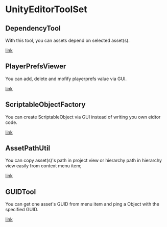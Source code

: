 # UnityEditorToolSet

## DependencyTool
With this tool, you can assets depend on selected asset(s).

[link](https://github.com/tnqiang/UnityDependencyTools)

## PlayerPrefsViewer
You can add, delete and mofify playerprefs value via GUI.

[link](https://github.com/tnqiang/UnityEditorToolSet/tree/master/Assets/Standard%20Assets/Editor/PlayerPrefsViewer)

## ScriptableObjectFactory
You can create ScriptableObject via GUI instead of writing you own eidtor code.

[link](https://github.com/tnqiang/ScriptableObjectFactory)

## AssetPathUtil
You can copy asset(s)'s path in project view or hierarchy path in hierarchy view easily from context menu item;

[link](https://github.com/tnqiang/UnityEditorToolSet/blob/master/Assets/Standard%20Assets/Editor/AssetPathUtil/AssetPathUtil.cs)

## GUIDTool
You can get one asset's GUID from menu item and ping a Object with the specified GUID.

[link](https://github.com/tnqiang/UnityEditorToolSet/blob/master/Assets/Standard%20Assets/Editor/GUIDTool/GUIDTool.cs)
